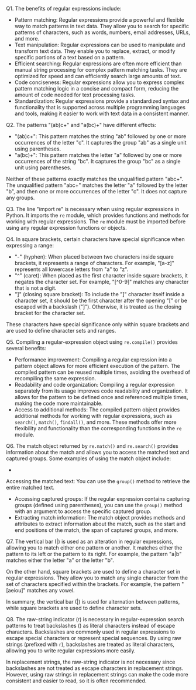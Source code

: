 Q1. The benefits of regular expressions include:

- Pattern matching: Regular expressions provide a powerful and flexible way to match patterns in text data. They allow you to search for specific patterns of characters, such as words, numbers, email addresses, URLs, and more.
- Text manipulation: Regular expressions can be used to manipulate and transform text data. They enable you to replace, extract, or modify specific portions of a text based on a pattern.
- Efficient searching: Regular expressions are often more efficient than manual string processing for complex pattern matching tasks. They are optimized for speed and can efficiently search large amounts of text.
- Code conciseness: Regular expressions allow you to express complex pattern matching logic in a concise and compact form, reducing the amount of code needed for text processing tasks.
- Standardization: Regular expressions provide a standardized syntax and functionality that is supported across multiple programming languages and tools, making it easier to work with text data in a consistent manner.

Q2. The patterns "(ab)c+" and "a(bc)+" have different effects:

- "(ab)c+": This pattern matches the string "ab" followed by one or more occurrences of the letter "c". It captures the group "ab" as a single unit using parentheses.
- "a(bc)+": This pattern matches the letter "a" followed by one or more occurrences of the string "bc". It captures the group "bc" as a single unit using parentheses.

Neither of these patterns exactly matches the unqualified pattern "abc+". The unqualified pattern "abc+" matches the letter "a" followed by the letter "b", and then one or more occurrences of the letter "c". It does not capture any groups.

Q3. The line "import re" is necessary when using regular expressions in Python. It imports the `re` module, which provides functions and methods for working with regular expressions. The `re` module must be imported before using any regular expression functions or objects.

Q4. In square brackets, certain characters have special significance when expressing a range:

- "-" (hyphen): When placed between two characters inside square brackets, it represents a range of characters. For example, "[a-z]" represents all lowercase letters from "a" to "z".
- "^" (caret): When placed as the first character inside square brackets, it negates the character set. For example, "[^0-9]" matches any character that is not a digit.
- "]" (closing square bracket): To include the "]" character itself inside a character set, it should be the first character after the opening "[" or be escaped with a backslash ("\]"). Otherwise, it is treated as the closing bracket for the character set.

These characters have special significance only within square brackets and are used to define character sets and ranges.

Q5. Compiling a regular-expression object using `re.compile()` provides several benefits:

- Performance improvement: Compiling a regular expression into a pattern object allows for more efficient execution of the pattern. The compiled pattern can be reused multiple times, avoiding the overhead of recompiling the same expression.
- Readability and code organization: Compiling a regular expression separately from its usage improves code readability and organization. It allows for the pattern to be defined once and referenced multiple times, making the code more maintainable.
- Access to additional methods: The compiled pattern object provides additional methods for working with regular expressions, such as `search()`, `match()`, `findall()`, and more. These methods offer more flexibility and functionality than the corresponding functions in the `re` module.

Q6. The match object returned by `re.match()` and `re.search()` provides information about the match and allows you to access the matched text and captured groups. Some examples of using the match object include:

-

 Accessing the matched text: You can use the `group()` method to retrieve the entire matched text.
- Accessing captured groups: If the regular expression contains capturing groups (defined using parentheses), you can use the `group()` method with an argument to access the specific captured group.
- Extracting match information: The match object provides methods and attributes to extract information about the match, such as the start and end positions of the match, the span of captured groups, and more.

Q7. The vertical bar (|) is used as an alteration in regular expressions, allowing you to match either one pattern or another. It matches either the pattern to its left or the pattern to its right. For example, the pattern "a|b" matches either the letter "a" or the letter "b".

On the other hand, square brackets are used to define a character set in regular expressions. They allow you to match any single character from the set of characters specified within the brackets. For example, the pattern "[aeiou]" matches any vowel.

In summary, the vertical bar (|) is used for alternation between patterns, while square brackets are used to define character sets.

Q8. The raw-string indicator (r) is necessary in regular-expression search patterns to treat backslashes (\) as literal characters instead of escape characters. Backslashes are commonly used in regular expressions to escape special characters or represent special sequences. By using raw strings (prefixed with `r`), backslashes are treated as literal characters, allowing you to write regular expressions more easily.

In replacement strings, the raw-string indicator is not necessary since backslashes are not treated as escape characters in replacement strings. However, using raw strings in replacement strings can make the code more consistent and easier to read, so it is often recommended.